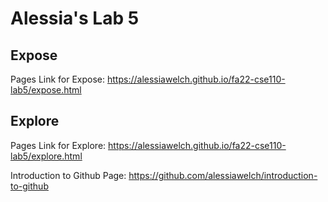 # Alessia's Lab 5

## Expose

Pages Link for Expose: https://alessiawelch.github.io/fa22-cse110-lab5/expose.html

## Explore

Pages Link for Explore: https://alessiawelch.github.io/fa22-cse110-lab5/explore.html

Introduction to Github Page: https://github.com/alessiawelch/introduction-to-github
